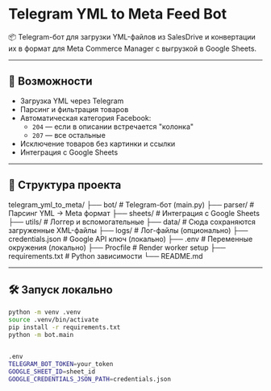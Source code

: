 # Telegram YML to Meta Feed Bot

📦 Telegram-бот для загрузки YML-файлов из SalesDrive и конвертации их в формат для Meta Commerce Manager с выгрузкой в Google Sheets.

---

## 🚀 Возможности

- Загрузка YML через Telegram
- Парсинг и фильтрация товаров
- Автоматическая категория Facebook:
  - `204` — если в описании встречается "колонка"
  - `207` — все остальные
- Исключение товаров без картинки и ссылки
- Интеграция с Google Sheets

---

## 📁 Структура проекта

telegram_yml_to_meta/ ├── bot/ # Telegram-бот (main.py) ├── parser/ # Парсинг YML → Meta формат ├── sheets/ # Интеграция с Google Sheets ├── utils/ # Логгер и вспомогательные ├── data/ # Сюда сохраняются загруженные XML-файлы ├── logs/ # Лог-файлы (опционально) ├── credentials.json # Google API ключ (локально) ├── .env # Переменные окружения (локально) ├── Procfile # Render worker setup ├── requirements.txt # Python зависимости └── README.md

---

## 🛠️ Запуск локально

```bash
python -m venv .venv
source .venv/bin/activate
pip install -r requirements.txt
python -m bot.main


.env
TELEGRAM_BOT_TOKEN=your_token
GOOGLE_SHEET_ID=sheet_id
GOOGLE_CREDENTIALS_JSON_PATH=credentials.json
